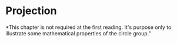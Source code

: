 # Projection

*This chapter is not required at the first reading. It's purpose only to illustrate some mathematical properties of the circle group."